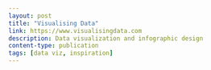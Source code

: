 ```yaml
---
layout: post
title: "Visualising Data"
link: https://www.visualisingdata.com
description: Data visualization and infographic design
content-type: publication
tags: [data viz, inspiration]
---
```


